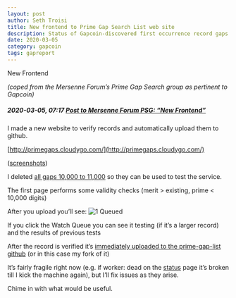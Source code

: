 ```yaml
---
layout: post
author: Seth Troisi
title: New frontend to Prime Gap Search List web site
description: Status of Gapcoin-discovered first occurrence record gaps and merit improvements submitted to the Prime gap list
date: 2020-03-05
category: gapcoin
tags: gapreport
---
```


New Frontend

*(coped from the Mersenne Forum’s Prime Gap Search group as pertinent to Gapcoin)*

##### 2020-03-05, 07:17 [Post to Mersenne Forum PSG: “New Frontend”](https://www.mersenneforum.org/showpost.php?p=538934&postcount=5)


I made a new website to verify records and automatically upload them to github.

[http://primegaps.cloudygo.com/](http://primegaps.cloudygo.com/)

([screenshots](https://imgur.com/a/2Ys7XJv))

I deleted [all gaps 10,000 to 11,000](https://github.com/sethtroisi/prime-gap-list/commit/71e0eb6d90554c9ed90c01d0fea3c89ce8023619) so they can be used to test the service.

The first page performs some validity checks (merit > existing, prime < 10,000 digits)

After you upload you’ll see: ![1 Queued](https://imgur.com/DpvPbv2 "`1 Queued ... <data>`")

<blockquote class="imgur-embed-pub" lang="en" data-id="DpvPbv2"><a href="//imgur.com/DpvPbv2"></a></blockquote><script async src="//s.imgur.com/min/embed.js" charset="utf-8"></script>

If you click the Watch Queue you can see it testing (if it’s a larger record) and the results of previous tests

After the record is verified it’s [immediately uploaded to the prime-gap-list github](https://github.com/sethtroisi/prime-gap-list/commit/20bb0b3f8db2f16703ab874513d7595f6d60ebf9) (or in this case my fork of it)

It’s fairly fragile right now (e.g. if worker: dead on the [status](http://primegaps.cloudygo.com/status) page it’s broken till I kick the machine again), but I’ll fix issues as they arise.

Chime in with what would be useful.

